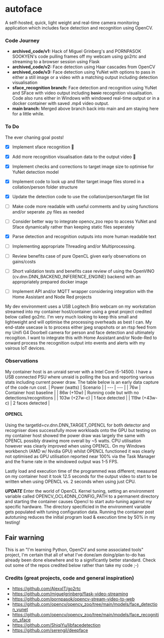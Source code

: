 # autoface
A self-hosted, quick, light weight and real-time camera monitoring application which includes face detection and recognition using OpenCV.

### Code Journey
* **archived_code/v1:**   Hack of Miguel Grinberg's and PORNPASOK SOOKYEN's code pulling frames off my webcam using go2rtc and streaming to a browser session using Flask
* **archived_code/v2:**   Face detection using Haar cascades from OpenCV
* **archived_code/v3:**   Face detection using YuNet with options to pass in either a still image or a video with a matching output including detection visualisation
* **sface_recognition branch:**     Face detection and recognition using YuNet and SFace with video output including ~~basic~~ recognition visualisation. Code also runs either in Windows with windowed real-time output or in a docker container with saved .mp4 video output.
* **main branch:**  Merged above branch back into main and am staying here for a little while.

### To Do
The ever chaning goal posts!
- [x] Implement sface recognition :beer:
- [x] Add more recognition visualisation data to the output video :beers:
- [x] Implement checks and corrections to target image size to optimise for YuNet detection model
- [x] Implement code to look up and filter target image files stored in a collation/person folder structure
- [x] Update the detection code to use the collation/person/target file list
- [ ] Make code more readable with useful comments and by using functions and/or seperate .py files as needed
- [ ] Consider better way to integrate opencv_zoo repo to access YuNet and Sface dynamically rather than keeping static files seperately
- [x] Parse detection and recognition outputs into more human readable text
- [ ] Implementing appropriate Threading and/or Multiprocessing.
- [ ] Review benefits case of pure OpenCL given early observations on gains/costs
- [ ] Short validation tests and benefits case review of using the OpenVINO (cv.dnn.DNN_BACKEND_INFERENCE_ENGINE) backend with an appropriately prepared docker image
- [ ] Implement API and/or MQTT wrapper considering integration with the Home Assistant and Node Red projects


My dev environment uses a USB Logitech Brio webcam on my workstation streamed into my container host/container using a great project credited below called go2rtc.  I'm very much looking to keep this small and lightweight and will optimise the processing overheads as best I can.  My end-state usecase is to process either jpeg snapshots or an rtsp feed from my Unifi G4 Doorbell camera for person and face detection and ultimately recogition.  I want to integrate this with Home Assistant and/or Node-Red to onward process the recognition output into events and alerts with my vairous IoT devices.

### Observations
My container host is an unraid server with a Intel Core i5-14500.  I have a USB connected PSU where unraid is polling the bus and reporting various stats including current power draw.  The table below is an early data capture of the code run cost.
| Power (watts) | Scenario |
| --- | --- |
| 76w | Container host baseline |
| 86w (+10w) | Running code but with no detections/recognitions |
| 103w (+27w-c) | 1 face detected |
| 119w (+43w-c) | 2 faces detected |

#### OPENCL
Using the targetId=cv.dnn.DNN_TARGET_OPENCL for both detector and recogniser does successfully move workloads onto the GPU but testing on my container host showed the power draw was largely the same with OPENCL possibly drawing more overall by ~5 watts.  CPU utilisation however was clearly improved when using OPENCL.  On my Windows workbench (AMD w/ Nvidia GPU) whilst OPENCL functioned it was clearly not optimised as GPU utilisation reported near 100% via the Task Manager and the frame rate in the windowed output was 1-5 FPS.

Lastly load and execution time of the programmed was different; measured on my container host it took 12.5 seconds for the output video to start to be written when using OPENCL vs. 2 seconds when using just CPU.  

**_UPDATE_** Enter the world of OpenCL Kernel tuning, setting an environment variable called OPENCV_OCL4DNN_CONFIG_PATH to a permanent directory and starting the container causes Opencl to start auto-tuning against my specific hardware.  The directory specificied in the environment variable gets populated with tuning configuration data.  Running the container post autotuning reduces the initial program load & execution time by 50% in my testing!

## Fair warning
This is an "I'm learning Python, OpenCV and some associated tools" project, I'm certain that all of what I've done/am doing/plan to-do has already been done elsewhere and to a significantly better standard.  Check out some of the repos credited below rather than take my code ;-)

### Credits (great projects, code and general inspiration)
* https://github.com/AlexxIT/go2rtc
* https://github.com/miguelgrinberg/flask-video-streaming
* https://github.com/pornpasok/opencv-stream-video-to-web
* https://github.com/opencv/opencv_zoo/tree/main/models/face_detection_yunet
* https://github.com/opencv/opencv_zoo/tree/main/models/face_recognition_sface
* https://github.com/ShiqiYu/libfacedetection
* https://github.com/serengil/deepface